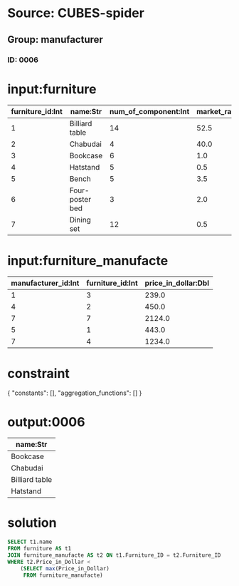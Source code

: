 # Source: CUBES-spider
## Group: manufacturer
### ID: 0006

# input:furniture

| furniture_id:Int | name:Str | num_of_component:Int | market_rate:Dbl |
|---|---|---|---|
| 1 | Billiard table | 14 | 52.5 |
| 2 | Chabudai | 4 | 40.0 |
| 3 | Bookcase | 6 | 1.0 |
| 4 | Hatstand | 5 | 0.5 |
| 5 | Bench | 5 | 3.5 |
| 6 | Four-poster bed | 3 | 2.0 |
| 7 | Dining set | 12 | 0.5 |

# input:furniture_manufacte

| manufacturer_id:Int | furniture_id:Int | price_in_dollar:Dbl |
|---|---|---|
| 1 | 3 | 239.0 |
| 4 | 2 | 450.0 |
| 7 | 7 | 2124.0 |
| 5 | 1 | 443.0 |
| 7 | 4 | 1234.0 |

# constraint

{
  "constants": [],
  "aggregation_functions": []
}

# output:0006

| name:Str |
|---|
| Bookcase |
| Chabudai |
| Billiard table |
| Hatstand |

# solution

```sql
SELECT t1.name
FROM furniture AS t1
JOIN furniture_manufacte AS t2 ON t1.Furniture_ID = t2.Furniture_ID
WHERE t2.Price_in_Dollar <
    (SELECT max(Price_in_Dollar)
     FROM furniture_manufacte)
```
